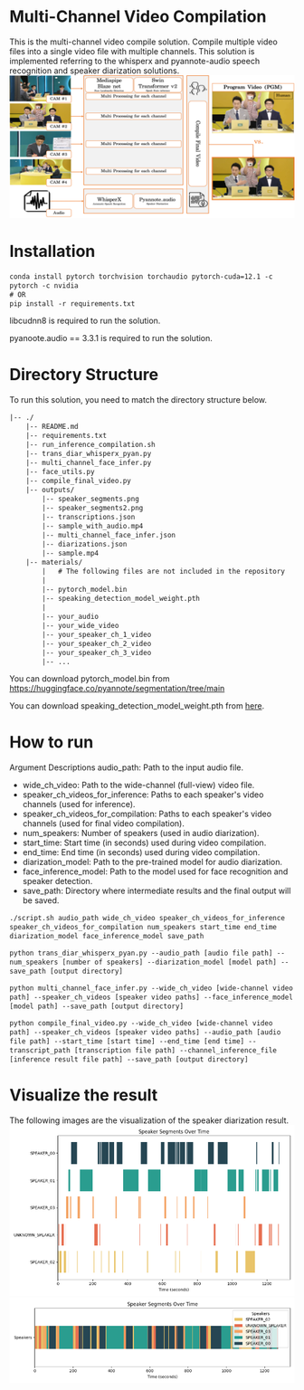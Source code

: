 # Multi-Channel Video Compilation

This is the multi-channel video compile solution.
Compile multiple video files into a single video file with multiple channels.
This solution is implemented referring to the whisperx and pyannote-audio speech recognition and speaker diarization solutions.
![Image description](figs/overall_fig.png)

# Installation
```
conda install pytorch torchvision torchaudio pytorch-cuda=12.1 -c pytorch -c nvidia
# OR
pip install -r requirements.txt
```

libcudnn8 is required to run the solution. 

pyanoote.audio == 3.3.1 is required to run the solution.

# Directory Structure
To run this solution, you need to match the directory structure below.
```
|-- ./
    |-- README.md
    |-- requirements.txt
    |-- run_inference_compilation.sh
    |-- trans_diar_whisperx_pyan.py
    |-- multi_channel_face_infer.py
    |-- face_utils.py
    |-- compile_final_video.py
    |-- outputs/
        |-- speaker_segments.png
        |-- speaker_segments2.png
        |-- transcriptions.json
        |-- sample_with_audio.mp4
        |-- multi_channel_face_infer.json
        |-- diarizations.json
        |-- sample.mp4
    |-- materials/
        |   # The following files are not included in the repository
        |   
        |-- pytorch_model.bin
        |-- speaking_detection_model_weight.pth
        |
        |-- your_audio
        |-- your_wide_video
        |-- your_speaker_ch_1_video
        |-- your_speaker_ch_2_video
        |-- your_speaker_ch_3_video
        |-- ...
```
You can download pytorch_model.bin from https://huggingface.co/pyannote/segmentation/tree/main

You can download speaking_detection_model_weight.pth from [here](https://drive.google.com/file/d/1dia_na1ci_B1fDfPX5fpJBbofDUvBF1L/view?usp=drive_link).

# How to run
Argument Descriptions
audio_path: Path to the input audio file.

- wide_ch_video: Path to the wide-channel (full-view) video file.
- speaker_ch_videos_for_inference: Paths to each speaker's video channels (used for inference).
- speaker_ch_videos_for_compilation: Paths to each speaker's video channels (used for final video compilation).
- num_speakers: Number of speakers (used in audio diarization).
- start_time: Start time (in seconds) used during video compilation.
- end_time: End time (in seconds) used during video compilation.
- diarization_model: Path to the pre-trained model for audio diarization.
- face_inference_model: Path to the model used for face recognition and speaker detection.
- save_path: Directory where intermediate results and the final output will be saved.

```
./script.sh audio_path wide_ch_video speaker_ch_videos_for_inference speaker_ch_videos_for_compilation num_speakers start_time end_time diarization_model face_inference_model save_path
```
```
python trans_diar_whisperx_pyan.py --audio_path [audio file path] --num_speakers [number of speakers] --diarization_model [model path] --save_path [output directory]
```
```
python multi_channel_face_infer.py --wide_ch_video [wide-channel video path] --speaker_ch_videos [speaker video paths] --face_inference_model [model path] --save_path [output directory]
```
```
python compile_final_video.py --wide_ch_video [wide-channel video path] --speaker_ch_videos [speaker video paths] --audio_path [audio file path] --start_time [start time] --end_time [end time] --transcript_path [transcription file path] --channel_inference_file [inference result file path] --save_path [output directory]
```

# Visualize the result

The following images are the visualization of the speaker diarization result.
![Image description](./figs/speaker_segments.png)
![Image description](./figs/speaker_segments2.png)

